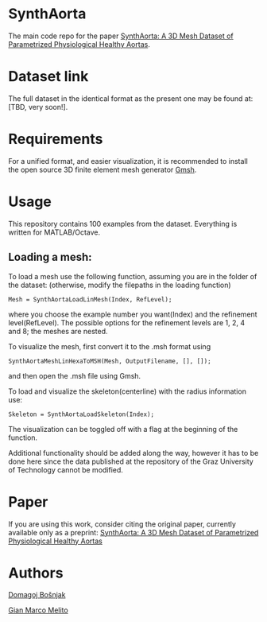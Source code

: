 # SynthAorta
The main code repo for the paper [SynthAorta: A 3D Mesh Dataset of Parametrized Physiological Healthy Aortas](https://arxiv.org/abs/2409.08635).

# Dataset link
The full dataset in the identical format as the present one may be found at: [TBD, very soon!].

# Requirements
For a unified format, and easier visualization, it is recommended to install the open source 3D finite element mesh generator [Gmsh](https://gmsh.info/).

# Usage
This repository contains 100 examples from the dataset. Everything is written for MATLAB/Octave.

## Loading a mesh:
To load a mesh use the following function, assuming you are in the folder of the dataset: (otherwise, modify the filepaths in the loading function)
```
Mesh = SynthAortaLoadLinMesh(Index, RefLevel);
```
where you choose the example number you want(Index) and the refinement level(RefLevel). The possible options for the refinement levels are 1, 2, 4 and 8; the meshes are nested.

To visualize the mesh, first convert it to the .msh format using
```
SynthAortaMeshLinHexaToMSH(Mesh, OutputFilename, [], []);
```
and then open the .msh file using Gmsh.

To load and visualize the skeleton(centerline) with the radius information use:
```
Skeleton = SynthAortaLoadSkeleton(Index);
```
The visualization can be toggled off with a flag at the beginning of the function.

Additional functionality should be added along the way, however it has to be done here since the data published at the repository of the Graz University of Technology cannot be modified.

# Paper
If you are using this work, consider citing the original paper, currently available only as a preprint:
[SynthAorta: A 3D Mesh Dataset of Parametrized Physiological Healthy Aortas](https://arxiv.org/abs/2409.08635)

# Authors
[Domagoj Bošnjak](https://scholar.google.com/citations?user=cTvCvggAAAAJ&hl=en)

[Gian Marco Melito](https://scholar.google.at/citations?user=M_ktJ8QAAAAJ&hl=it)
